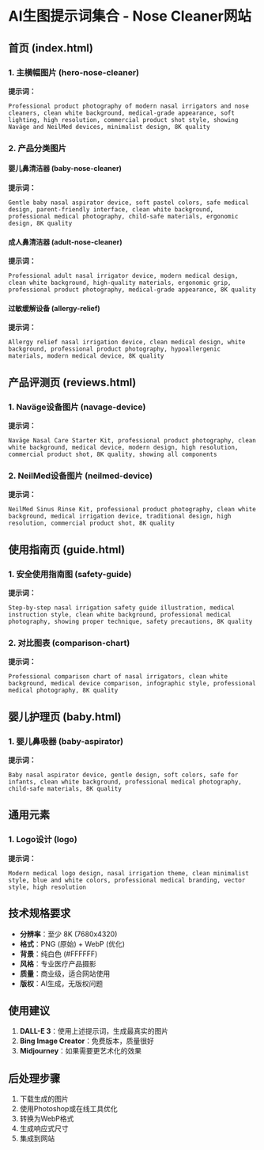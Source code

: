 # AI生图提示词集合 - Nose Cleaner网站

## 首页 (index.html)

### 1. 主横幅图片 (hero-nose-cleaner)
**提示词：**
```
Professional product photography of modern nasal irrigators and nose cleaners, clean white background, medical-grade appearance, soft lighting, high resolution, commercial product shot style, showing Naväge and NeilMed devices, minimalist design, 8K quality
```

### 2. 产品分类图片

#### 婴儿鼻清洁器 (baby-nose-cleaner)
**提示词：**
```
Gentle baby nasal aspirator device, soft pastel colors, safe medical design, parent-friendly interface, clean white background, professional medical photography, child-safe materials, ergonomic design, 8K quality
```

#### 成人鼻清洁器 (adult-nose-cleaner)
**提示词：**
```
Professional adult nasal irrigator device, modern medical design, clean white background, high-quality materials, ergonomic grip, professional product photography, medical-grade appearance, 8K quality
```

#### 过敏缓解设备 (allergy-relief)
**提示词：**
```
Allergy relief nasal irrigation device, clean medical design, white background, professional product photography, hypoallergenic materials, modern medical device, 8K quality
```

## 产品评测页 (reviews.html)

### 1. Naväge设备图片 (navage-device)
**提示词：**
```
Naväge Nasal Care Starter Kit, professional product photography, clean white background, medical device, modern design, high resolution, commercial product shot, 8K quality, showing all components
```

### 2. NeilMed设备图片 (neilmed-device)
**提示词：**
```
NeilMed Sinus Rinse Kit, professional product photography, clean white background, medical irrigation device, traditional design, high resolution, commercial product shot, 8K quality
```

## 使用指南页 (guide.html)

### 1. 安全使用指南图 (safety-guide)
**提示词：**
```
Step-by-step nasal irrigation safety guide illustration, medical instruction style, clean white background, professional medical photography, showing proper technique, safety precautions, 8K quality
```

### 2. 对比图表 (comparison-chart)
**提示词：**
```
Professional comparison chart of nasal irrigators, clean white background, medical device comparison, infographic style, professional medical photography, 8K quality
```

## 婴儿护理页 (baby.html)

### 1. 婴儿鼻吸器 (baby-aspirator)
**提示词：**
```
Baby nasal aspirator device, gentle design, soft colors, safe for infants, clean white background, professional medical photography, child-safe materials, 8K quality
```

## 通用元素

### 1. Logo设计 (logo)
**提示词：**
```
Modern medical logo design, nasal irrigation theme, clean minimalist style, blue and white colors, professional medical branding, vector style, high resolution
```

## 技术规格要求

- **分辨率**：至少 8K (7680x4320)
- **格式**：PNG (原始) + WebP (优化)
- **背景**：纯白色 (#FFFFFF)
- **风格**：专业医疗产品摄影
- **质量**：商业级，适合网站使用
- **版权**：AI生成，无版权问题

## 使用建议

1. **DALL-E 3**：使用上述提示词，生成最真实的图片
2. **Bing Image Creator**：免费版本，质量很好
3. **Midjourney**：如果需要更艺术化的效果

## 后处理步骤

1. 下载生成的图片
2. 使用Photoshop或在线工具优化
3. 转换为WebP格式
4. 生成响应式尺寸
5. 集成到网站

